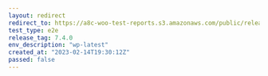 ```yaml
---
layout: redirect
redirect_to: https://a8c-woo-test-reports.s3.amazonaws.com/public/release/7.4.0/wp-latest/e2e/index.html
test_type: e2e
release_tag: 7.4.0
env_description: "wp-latest"
created_at: "2023-02-14T19:30:12Z"
passed: false
---
```


